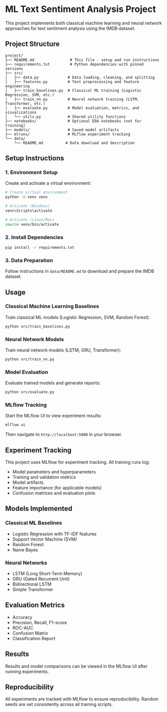 # ML Text Sentiment Analysis Project

This project implements both classical machine learning and neural network approaches for text sentiment analysis using the IMDB dataset.

## Project Structure

```
project/
├── README.md                # This file - setup and run instructions
├── requirements.txt         # Python dependencies with pinned versions
├── src/
│   ├── data.py             # Data loading, cleaning, and splitting
│   ├── features.py         # Text preprocessing and feature engineering
│   ├── train_baselines.py  # Classical ML training (Logistic Regression, SVM, etc.)
│   ├── train_nn.py         # Neural network training (LSTM, Transformer, etc.)
│   ├── evaluate.py         # Model evaluation, metrics, and visualizations
│   └── utils.py            # Shared utility functions
├── notebooks/              # Optional EDA notebooks (not for training)
├── models/                 # Saved model artifacts
├── mlruns/                 # MLflow experiment tracking
└── data/
    └── README.md          # Data download and description
```

## Setup Instructions

### 1. Environment Setup

Create and activate a virtual environment:

```bash
# Create virtual environment
python -m venv venv

# Activate (Windows)
venv\Scripts\activate

# Activate (Linux/Mac)
source venv/bin/activate
```

### 2. Install Dependencies

```bash
pip install -r requirements.txt
```

### 3. Data Preparation

Follow instructions in `data/README.md` to download and prepare the IMDB dataset.

## Usage

### Classical Machine Learning Baselines

Train classical ML models (Logistic Regression, SVM, Random Forest):

```bash
python src/train_baselines.py
```

### Neural Network Models

Train neural network models (LSTM, GRU, Transformer):

```bash
python src/train_nn.py
```

### Model Evaluation

Evaluate trained models and generate reports:

```bash
python src/evaluate.py
```

### MLflow Tracking

Start the MLflow UI to view experiment results:

```bash
mlflow ui
```

Then navigate to `http://localhost:5000` in your browser.

## Experiment Tracking

This project uses MLflow for experiment tracking. All training runs log:

- Model parameters and hyperparameters
- Training and validation metrics
- Model artifacts
- Feature importance (for applicable models)
- Confusion matrices and evaluation plots

## Models Implemented

### Classical ML Baselines
- Logistic Regression with TF-IDF features
- Support Vector Machine (SVM)
- Random Forest
- Naive Bayes

### Neural Networks
- LSTM (Long Short-Term Memory)
- GRU (Gated Recurrent Unit)
- Bidirectional LSTM
- Simple Transformer

## Evaluation Metrics

- Accuracy
- Precision, Recall, F1-score
- ROC-AUC
- Confusion Matrix
- Classification Report

## Results

Results and model comparisons can be viewed in the MLflow UI after running experiments.

## Reproducibility

All experiments are tracked with MLflow to ensure reproducibility. Random seeds are set consistently across all training scripts.